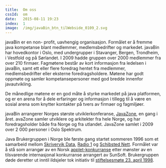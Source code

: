 ```yaml
---
title:  Om oss
cssId:  om
date:   2015-08-11 19:23
index:  1
image:  /img/javaBin_btn_tilWebside_0109_2.svg
---
```

javaBin er en non- profit, uavhengig organisasjon. Formålet er å fremme java kompetanse blant medlemmer, medlemsbedrifter og markedet. 
javaBin har hovedkontor i Oslo, med undergrupper i Stavanger, Bergen, Trondheim, i Vestfold og på Sørlandet. 
I 2009 hadde gruppen over 2000 medlemmer fra over 210 firmaer. 
Fagmøtene består av kort informasjon fra ledelsen i javaBin, samt ett eller flere foredrag hentet fra medlemmer, medlemsbedrifter eller eksterne foredragsholdere. 
Møtene har godt oppmøte og samler kompetansepersoner med god bredde innenfor javautvikling.
 
De månedlige møtene er en god måte å styrke markedet på java platformen, 
og er en arena for å dele erfaringer og informasjon i tillegg til å være en sosial arena som knytter kontakter på tvers av firmaer og fagmiljøer.
 
javaBin arrangerer Norges største utviklerkonferanse, [JavaZone], en gang i året. 
avaZone samler utviklere og arkitekter fra hele Norge, og har foredragsholder både fra Norge og fra utlandet. 
JavaZone samlet i 2009 over 2 000 personer i Oslo Spektrum.
 
Java Brukergruppen i Norge ble første gang startet sommeren 1996 som et samarbeid mellom [Skrivervik Data], [Radio 1] og [Schibsted Nett]. 
Formålet var å stå som arrangør av en Norsk [applet-konkurranse] etter mønster av en tilsvarende internasjonal konkurranse arrangert av SunSoft. 
Brukergruppen døde deretter ut inntil ildsjeler tok initiativ til [stiftelsesmøte 23. april 1998][stiftelse].

[JavaZone]: http://www.javazone.no
[Skrivervik Data]: http://web.archive.org/web/19961114171337/http://www.sdata.no/
[Radio 1]: http://www.radio1.no/
[Schibsted Nett]: http://web.archive.org/web/19961113062732/http://www0.sn.no/

[applet-konkurranse]: http://web.archive.org/web/19970619020307/www.java.no/javaBIN/nytt.html#nr9
[stiftelse]: http://www4.java.no/web/show.do?implId=14&articleid=296